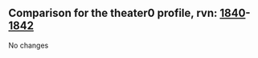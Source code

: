 ## Comparison for the theater0 profile, rvn: [1840](https://github.com/PRO100KatYT/FortniteProfileRevisions/tree/main/profiles/theater0/1840%20theater0.json)-[1842](https://github.com/PRO100KatYT/FortniteProfileRevisions/tree/main/profiles/theater0/1842%20theater0.json)

No changes

